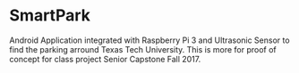 # SmartPark

Android Application integrated with Raspberry Pi 3 and Ultrasonic Sensor to find the parking arround Texas Tech University. This is more for proof of concept for class project Senior Capstone Fall 2017.
